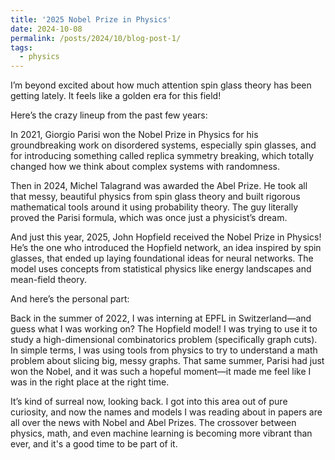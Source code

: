 ```yaml
---
title: '2025 Nobel Prize in Physics'
date: 2024-10-08
permalink: /posts/2024/10/blog-post-1/
tags:
  - physics
---
```

I’m beyond excited about how much attention spin glass theory has been getting lately. It feels like a golden era for this field!

Here’s the crazy lineup from the past few years:

In 2021, Giorgio Parisi won the Nobel Prize in Physics for his groundbreaking work on disordered systems, especially spin glasses, and for introducing something called replica symmetry breaking, which totally changed how we think about complex systems with randomness.

Then in 2024, Michel Talagrand was awarded the Abel Prize. He took all that messy, beautiful physics from spin glass theory and built rigorous mathematical tools around it using probability theory. The guy literally proved the Parisi formula, which was once just a physicist’s dream.

And just this year, 2025, John Hopfield received the Nobel Prize in Physics! He’s the one who introduced the Hopfield network, an idea inspired by spin glasses, that ended up laying foundational ideas for neural networks. The model uses concepts from statistical physics like energy landscapes and mean-field theory.

And here’s the personal part:

Back in the summer of 2022, I was interning at EPFL in Switzerland—and guess what I was working on? The Hopfield model! I was trying to use it to study a high-dimensional combinatorics problem (specifically graph cuts). In simple terms, I was using tools from physics to try to understand a math problem about slicing big, messy graphs. That same summer, Parisi had just won the Nobel, and it was such a hopeful moment—it made me feel like I was in the right place at the right time.

It’s kind of surreal now, looking back. I got into this area out of pure curiosity, and now the names and models I was reading about in papers are all over the news with Nobel and Abel Prizes. The crossover between physics, math, and even machine learning is becoming more vibrant than ever, and it's a good time to be part of it.
